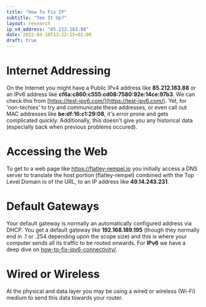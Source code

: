 ```yaml
---
title: "How To Fix IP"
subtitle: "Tee It Up?"
layout: research
ip_v4_address: "85.212.183.88"
date: 2022-04-20T13:22:15+01:00
draft: true
---
```


# Internet Addressing
On the Internet you might have a Public IPv4 address like **85.212.183.88** or an IPv6 address like **cf6a:c860:c555:cd08:7580:92e:14ce:97b3**. We can check this from [https://test-ipv6.com/](https://test-ipv6.com/). Yet, for 'non-techies' to try and communicate these addresses, or even call out MAC addresses like **be:df:16:c1:29:08**, it's error prone and gets complicated quickly. Additionally, this doesn't give you any historical data (especially back when previous problems occured).

# Accessing the Web
To get to a web page like https://flatley-rempel.io you initially access a DNS server to translate the host portion (flatley-rempel) combined with the Top Level Domain io of the URL, to an IP address like **49.14.243.231**. 

# Default Gateways
Your default gateway is normally an automatically configured address via DHCP. You get a default gateway like **192.168.189.195** (though they normally end in .1 or .254 depending upon the scope size) and this is where your computer sends all its traffic to be routed onwards. For **IPv6** we have a deep dive on [how-to-fix-ipv6-connectivity/](/blog/how-to-fix-ipv6-connectivity/).

# Wired or Wireless
At the physical and data layer you may be using a wired or wireless (Wi-Fi) medium to send this data towards your router. 
